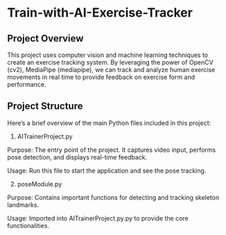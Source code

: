 # Train-with-AI-Exercise-Tracker

## Project Overview

This project uses computer vision and machine learning techniques to create an exercise tracking system. By leveraging the power of OpenCV (cv2), MediaPipe (mediapipe), we can track and analyze human exercise movements in real time to provide feedback on exercise form and performance.

## Project Structure
Here’s a brief overview of the main Python files included in this project:

  1. AITrainerProject.py

Purpose: The entry point of the project. It captures video input, performs pose detection, and displays real-time feedback.

Usage: Run this file to start the application and see the pose tracking.

  2. poseModule.py

Purpose: Contains important functions for detecting and tracking skeleton landmarks.

Usage: Imported into AITrainerProject.py.py to provide the core functionalities.
